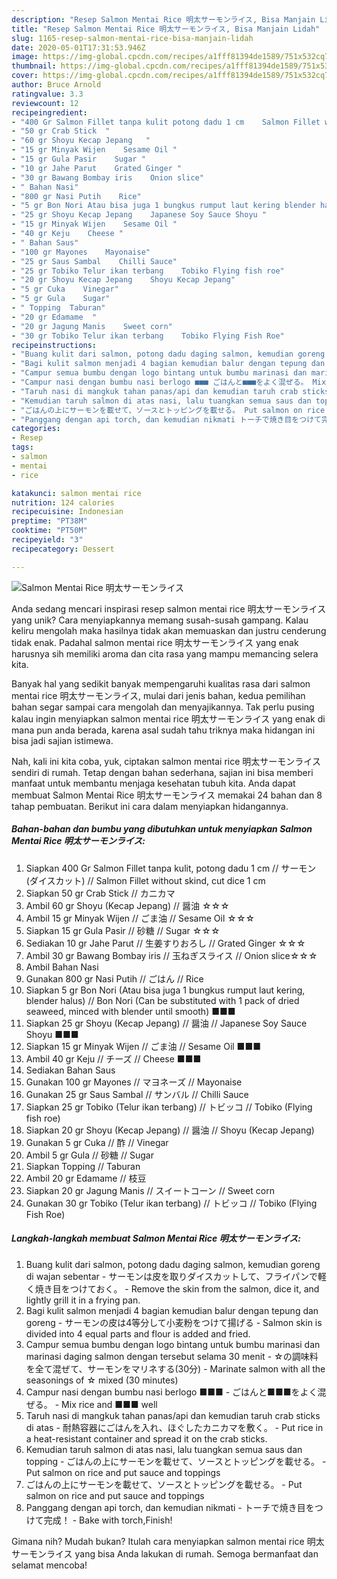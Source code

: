 ```yaml
---
description: "Resep Salmon Mentai Rice 明太サーモンライス, Bisa Manjain Lidah"
title: "Resep Salmon Mentai Rice 明太サーモンライス, Bisa Manjain Lidah"
slug: 1165-resep-salmon-mentai-rice-bisa-manjain-lidah
date: 2020-05-01T17:31:53.946Z
image: https://img-global.cpcdn.com/recipes/a1fff81394de1589/751x532cq70/salmon-mentai-rice-明太サーモンライス-foto-resep-utama.jpg
thumbnail: https://img-global.cpcdn.com/recipes/a1fff81394de1589/751x532cq70/salmon-mentai-rice-明太サーモンライス-foto-resep-utama.jpg
cover: https://img-global.cpcdn.com/recipes/a1fff81394de1589/751x532cq70/salmon-mentai-rice-明太サーモンライス-foto-resep-utama.jpg
author: Bruce Arnold
ratingvalue: 3.3
reviewcount: 12
recipeingredient:
- "400 Gr Salmon Fillet tanpa kulit potong dadu 1 cm    Salmon Fillet without skind cut dice 1 cm"
- "50 gr Crab Stick  "
- "60 gr Shoyu Kecap Jepang   "
- "15 gr Minyak Wijen    Sesame Oil "
- "15 gr Gula Pasir    Sugar "
- "10 gr Jahe Parut    Grated Ginger "
- "30 gr Bawang Bombay iris    Onion slice"
- " Bahan Nasi"
- "800 gr Nasi Putih    Rice"
- "5 gr Bon Nori Atau bisa juga 1 bungkus rumput laut kering blender halus  Bon Nori Can be substituted with 1 pack of dried seaweed minced with blender until smooth "
- "25 gr Shoyu Kecap Jepang    Japanese Soy Sauce Shoyu "
- "15 gr Minyak Wijen    Sesame Oil "
- "40 gr Keju    Cheese "
- " Bahan Saus"
- "100 gr Mayones    Mayonaise"
- "25 gr Saus Sambal    Chilli Sauce"
- "25 gr Tobiko Telur ikan terbang    Tobiko Flying fish roe"
- "20 gr Shoyu Kecap Jepang    Shoyu Kecap Jepang"
- "5 gr Cuka    Vinegar"
- "5 gr Gula    Sugar"
- " Topping  Taburan"
- "20 gr Edamame  "
- "20 gr Jagung Manis    Sweet corn"
- "30 gr Tobiko Telur ikan terbang    Tobiko Flying Fish Roe"
recipeinstructions:
- "Buang kulit dari salmon, potong dadu daging salmon, kemudian goreng di wajan sebentar サーモンは皮を取りダイスカットして、フライパンで軽く焼き目をつけておく。 Remove the skin from the salmon, dice it, and lightly grill it in a frying pan."
- "Bagi kulit salmon menjadi 4 bagian kemudian balur dengan tepung dan goreng サーモンの皮は4等分して小麦粉をつけて揚げる Salmon skin is divided into 4 equal parts and flour is added and fried."
- "Campur semua bumbu dengan logo bintang untuk bumbu marinasi dan marinasi daging salmon dengan tersebut selama 30 menit ☆の調味料を全て混ぜて、サーモンをマリネする(30分) Marinate salmon with all the seasonings of ☆ mixed (30 minutes)"
- "Campur nasi dengan bumbu nasi berlogo ■■■ ごはんと■■■をよく混ぜる。 Mix rice and ■■■ well"
- "Taruh nasi di mangkuk tahan panas/api dan kemudian taruh crab sticks di atas 耐熱容器にごはんを入れ、ほぐしたカニカマを敷く。 Put rice in a heat-resistant container and spread it on the crab sticks."
- "Kemudian taruh salmon di atas nasi, lalu tuangkan semua saus dan topping ごはんの上にサーモンを載せて、ソースとトッピングを載せる。 Put salmon on rice and put sauce and toppings"
- "ごはんの上にサーモンを載せて、ソースとトッピングを載せる。 Put salmon on rice and put sauce and toppings"
- "Panggang dengan api torch, dan kemudian nikmati トーチで焼き目をつけて完成！ Bake with torch,Finish!"
categories:
- Resep
tags:
- salmon
- mentai
- rice

katakunci: salmon mentai rice 
nutrition: 124 calories
recipecuisine: Indonesian
preptime: "PT38M"
cooktime: "PT50M"
recipeyield: "3"
recipecategory: Dessert

---
```



![Salmon Mentai Rice 明太サーモンライス](https://img-global.cpcdn.com/recipes/a1fff81394de1589/751x532cq70/salmon-mentai-rice-明太サーモンライス-foto-resep-utama.jpg)

Anda sedang mencari inspirasi resep salmon mentai rice 明太サーモンライス yang unik? Cara menyiapkannya memang susah-susah gampang. Kalau keliru mengolah maka hasilnya tidak akan memuaskan dan justru cenderung tidak enak. Padahal salmon mentai rice 明太サーモンライス yang enak harusnya sih memiliki aroma dan cita rasa yang mampu memancing selera kita.



Banyak hal yang sedikit banyak mempengaruhi kualitas rasa dari salmon mentai rice 明太サーモンライス, mulai dari jenis bahan, kedua pemilihan bahan segar sampai cara mengolah dan menyajikannya. Tak perlu pusing kalau ingin menyiapkan salmon mentai rice 明太サーモンライス yang enak di mana pun anda berada, karena asal sudah tahu triknya maka hidangan ini bisa jadi sajian istimewa.


Nah, kali ini kita coba, yuk, ciptakan salmon mentai rice 明太サーモンライス sendiri di rumah. Tetap dengan bahan sederhana, sajian ini bisa memberi manfaat untuk membantu menjaga kesehatan tubuh kita. Anda dapat membuat Salmon Mentai Rice 明太サーモンライス memakai 24 bahan dan 8 tahap pembuatan. Berikut ini cara dalam menyiapkan hidangannya.

<!--inarticleads1-->

##### Bahan-bahan dan bumbu yang dibutuhkan untuk menyiapkan Salmon Mentai Rice 明太サーモンライス:

1. Siapkan 400 Gr Salmon Fillet tanpa kulit, potong dadu 1 cm // サーモン(ダイスカット) // Salmon Fillet without skind, cut dice 1 cm
1. Siapkan 50 gr Crab Stick // カニカマ
1. Ambil 60 gr Shoyu (Kecap Jepang) // 醤油 ☆☆☆
1. Ambil 15 gr Minyak Wijen // ごま油 // Sesame Oil ☆☆☆
1. Siapkan 15 gr Gula Pasir // 砂糖 // Sugar ☆☆☆
1. Sediakan 10 gr Jahe Parut // 生姜すりおろし // Grated Ginger ☆☆☆
1. Ambil 30 gr Bawang Bombay iris // 玉ねぎスライス // Onion slice☆☆☆
1. Ambil  Bahan Nasi
1. Gunakan 800 gr Nasi Putih // ごはん // Rice
1. Siapkan 5 gr Bon Nori (Atau bisa juga 1 bungkus rumput laut kering, blender halus) // Bon Nori (Can be substituted with 1 pack of dried seaweed, minced with blender until smooth) ■■■
1. Siapkan 25 gr Shoyu (Kecap Jepang) // 醤油 // Japanese Soy Sauce Shoyu ■■■
1. Siapkan 15 gr Minyak Wijen // ごま油 // Sesame Oil ■■■
1. Ambil 40 gr Keju // チーズ // Cheese ■■■
1. Sediakan  Bahan Saus
1. Gunakan 100 gr Mayones // マヨネーズ // Mayonaise
1. Gunakan 25 gr Saus Sambal // サンバル // Chilli Sauce
1. Siapkan 25 gr Tobiko (Telur ikan terbang) // トビッコ // Tobiko (Flying fish roe)
1. Siapkan 20 gr Shoyu (Kecap Jepang) // 醤油 // Shoyu (Kecap Jepang)
1. Gunakan 5 gr Cuka // 酢 // Vinegar
1. Ambil 5 gr Gula // 砂糖 // Sugar
1. Siapkan  Topping // Taburan
1. Ambil 20 gr Edamame // 枝豆
1. Siapkan 20 gr Jagung Manis // スイートコーン // Sweet corn
1. Gunakan 30 gr Tobiko (Telur ikan terbang) // トビッコ // Tobiko (Flying Fish Roe)




<!--inarticleads2-->

##### Langkah-langkah membuat Salmon Mentai Rice 明太サーモンライス:

1. Buang kulit dari salmon, potong dadu daging salmon, kemudian goreng di wajan sebentar - サーモンは皮を取りダイスカットして、フライパンで軽く焼き目をつけておく。 - Remove the skin from the salmon, dice it, and lightly grill it in a frying pan.
1. Bagi kulit salmon menjadi 4 bagian kemudian balur dengan tepung dan goreng - サーモンの皮は4等分して小麦粉をつけて揚げる - Salmon skin is divided into 4 equal parts and flour is added and fried.
1. Campur semua bumbu dengan logo bintang untuk bumbu marinasi dan marinasi daging salmon dengan tersebut selama 30 menit - ☆の調味料を全て混ぜて、サーモンをマリネする(30分) - Marinate salmon with all the seasonings of ☆ mixed (30 minutes)
1. Campur nasi dengan bumbu nasi berlogo ■■■ - ごはんと■■■をよく混ぜる。 - Mix rice and ■■■ well
1. Taruh nasi di mangkuk tahan panas/api dan kemudian taruh crab sticks di atas - 耐熱容器にごはんを入れ、ほぐしたカニカマを敷く。 - Put rice in a heat-resistant container and spread it on the crab sticks.
1. Kemudian taruh salmon di atas nasi, lalu tuangkan semua saus dan topping - ごはんの上にサーモンを載せて、ソースとトッピングを載せる。 - Put salmon on rice and put sauce and toppings
1. ごはんの上にサーモンを載せて、ソースとトッピングを載せる。 - Put salmon on rice and put sauce and toppings
1. Panggang dengan api torch, dan kemudian nikmati - トーチで焼き目をつけて完成！ - Bake with torch,Finish!




Gimana nih? Mudah bukan? Itulah cara menyiapkan salmon mentai rice 明太サーモンライス yang bisa Anda lakukan di rumah. Semoga bermanfaat dan selamat mencoba!
